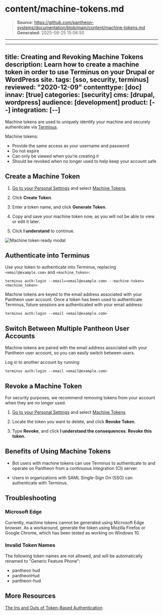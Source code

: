 # content/machine-tokens.md

> **Source**: https://github.com/pantheon-systems/documentation/blob/main/content/machine-tokens.md
> **Generated**: 2025-08-25 15:06:50

---

---
title: Creating and Revoking Machine Tokens
description: Learn how to create a machine token in order to use Terminus on your Drupal or WordPress site.
tags: [sso, security, terminus]
reviewed: "2020-12-09"
contenttype: [doc]
innav: [true]
categories: [security]
cms: [drupal, wordpress]
audience: [development]
product: [--]
integration: [--]
---

Machine tokens are used to uniquely identify your machine and securely authenticate via [Terminus](/terminus).

Machine tokens:

- Provide the same access as your username and password
- Do not expire
- Can only be viewed when you’re creating it
- Should be revoked when no longer used to help keep your account safe

## Create a Machine Token

1. [Go to your Personal Settings](/personal-settings) and select [Machine Tokens](https://dashboard.pantheon.io/personal-settings/machine-tokens).

1. Click **Create Token**.

1. Enter a token name, and click **Generate Token**.

1. Copy and save your machine token now, as you will not be able to view or edit it later.

1. Click **I understand** to continue.

![Machine token ready modal](../images/dashboard/machine-token-ready.png)

## Authenticate into Terminus

Use your token to authenticate into Terminus, replacing `<email@example.com>` and `<machine_token>`:

```bash{promptUser: user}
terminus auth:login --email=<email@example.com> --machine-token=<machine_token>
```

Machine tokens are keyed to the email address associated with your Pantheon user account. Once a token has been used to authenticate Terminus, future sessions are authenticated with your email address:

```bash{promptUser: user}
terminus auth:login --email <email@example.com>
```

## Switch Between Multiple Pantheon User Accounts

Machine tokens are paired with the email address associated with your Pantheon user account, so you can easily switch between users.

Log in to another account by running:

```bash{promptUser: user}
terminus auth:login --email <email@example.com>
```

## Revoke a Machine Token

For security purposes, we recommend removing tokens from your account when they are no longer used.

1. [Go to your Personal Settings](/personal-settings) and select [Machine Tokens](https://dashboard.pantheon.io/personal-settings/machine-tokens).

1. Locate the token you want to delete, and click **Revoke Token**.

1. Type **Revoke**, and click **I understand the consequences. Revoke this token.**

## Benefits of Using Machine Tokens

- Bot users with machine tokens can use Terminus to authenticate to and operate on Pantheon from a continuous integration (CI) server.

- Users in organizations with SAML Single-Sign On (SSO) can authenticate with Terminus.

## Troubleshooting

### Microsoft Edge

Currently, machine tokens cannot be generated using Microsoft Edge browser. As a workaround, generate the token using Mozilla Firefox or Google Chrome, which has been tested as working on Windows 10.

### Invalid Token Names

The following token names are not allowed, and will be automatically renamed to "Generic Feature Phone":

- pantheon hud
- pantheonHud
- pantheon-hud

## More Resources

[The Ins and Outs of Token-Based Authentication](https://scotch.io/tutorials/the-ins-and-outs-of-token-based-authentication)
